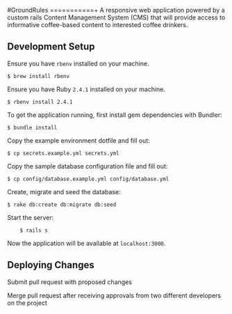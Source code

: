 #GroundRules
===========+
A responsive web application powered by a custom rails Content Management System
(CMS) that will provide access to informative coffee-based content to interested
coffee drinkers.

## Development Setup

Ensure you have `rbenv` installed on your machine.

    $ brew install rbenv

Ensure you have Ruby `2.4.1` installed on your machine.

    $ rbenv install 2.4.1

To get the application running, first install gem dependencies with Bundler:

    $ bundle install

Copy the example environment dotfile and fill out:

    $ cp secrets.example.yml secrets.yml

Copy the sample database configuration file and fill out:

    $ cp config/database.example.yml config/database.yml

Create, migrate and seed the database:

    $ rake db:create db:migrate db:seed

Start the server:

        $ rails s

Now the application will be available at `localhost:3000`.

## Deploying Changes

Submit pull request with proposed changes

Merge pull request after receiving approvals from two different developers on the project
